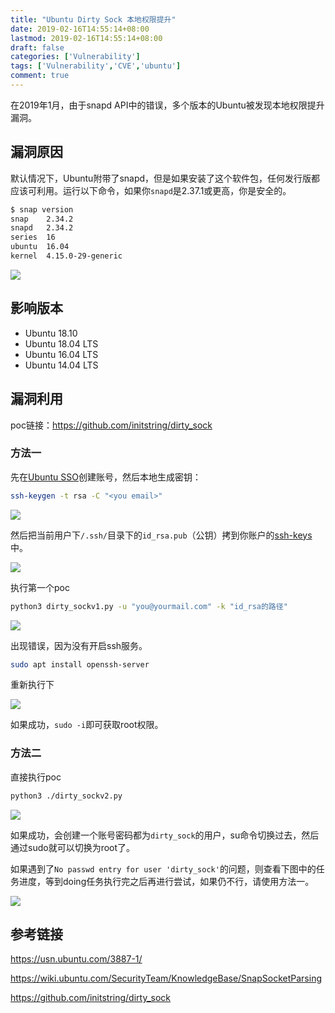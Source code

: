 ```yaml
---
title: "Ubuntu Dirty Sock 本地权限提升"
date: 2019-02-16T14:55:14+08:00
lastmod: 2019-02-16T14:55:14+08:00
draft: false
categories: ['Vulnerability']
tags: ['Vulnerability','CVE','ubuntu']
comment: true
---
```


在2019年1月，由于snapd API中的错误，多个版本的Ubuntu被发现本地权限提升漏洞。

<!--more-->

## 漏洞原因

默认情况下，Ubuntu附带了snapd，但是如果安装了这个软件包，任何发行版都应该可利用。运行以下命令，如果你`snapd`是2.37.1或更高，你是安全的。

```bash
$ snap version
snap    2.34.2
snapd   2.34.2
series  16
ubuntu  16.04
kernel  4.15.0-29-generic
```

![](https://y4er.com/img/uploads/20190509169857.jpg)

## 影响版本

- Ubuntu 18.10
- Ubuntu 18.04 LTS
- Ubuntu 16.04 LTS
- Ubuntu 14.04 LTS

## 漏洞利用

poc链接：https://github.com/initstring/dirty_sock

### 方法一

先在[Ubuntu SSO](https://login.ubuntu.com/)创建账号，然后本地生成密钥：

```bash
ssh-keygen -t rsa -C "<you email>"
```

![](https://y4er.com/img/uploads/20190509167767.jpg)

然后把当前用户下`/.ssh/`目录下的`id_rsa.pub`（公钥）拷到你账户的[ssh-keys](https://login.ubuntu.com/ssh-keys)中。

![](https://y4er.com/img/uploads/20190509168919.jpg)

执行第一个poc

```bash
python3 dirty_sockv1.py -u "you@yourmail.com" -k "id_rsa的路径"
```

![](https://y4er.com/img/uploads/20190509164951.jpg)

出现错误，因为没有开启ssh服务。

```bash
sudo apt install openssh-server
```

重新执行下

![](https://y4er.com/img/uploads/20190509166652.jpg)

如果成功，`sudo -i`即可获取root权限。

### 方法二

直接执行poc

```bash
python3 ./dirty_sockv2.py
```

![](https://y4er.com/img/uploads/20190509169281.jpg)

如果成功，会创建一个账号密码都为`dirty_sock`的用户，su命令切换过去，然后通过sudo就可以切换为root了。

如果遇到了`No passwd entry for user 'dirty_sock'`的问题，则查看下图中的任务进度，等到doing任务执行完之后再进行尝试，如果仍不行，请使用方法一。

![](https://y4er.com/img/uploads/20190509169720.jpg)

## 参考链接

https://usn.ubuntu.com/3887-1/

https://wiki.ubuntu.com/SecurityTeam/KnowledgeBase/SnapSocketParsing

https://github.com/initstring/dirty_sock